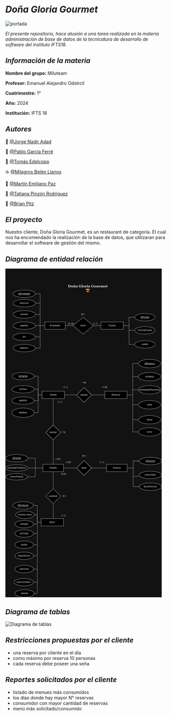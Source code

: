 # *Doña Gloria Gourmet*
![portada](Imágenes/cena.jpeg)

*El presente repositorio, hace alusión a una tarea realizada en la materia administración de base de datos de la tecnicatura de desarrollo de software del instituto IFTS18.*







## *Información de la materia*
**Nombre del grupo:** Miluteam

**Profesor:** Emanuel Alejandro Odstrcil

**Cuatrimestre:** 1°

**Año:** 2024

**Institución:** IFTS 18 






## *Autores*

:wine_glass: [@Jorge Nadir Adad](https://github.com/nadiradad)

:spaghetti: [@Pablo García Ferré](https://github.com/Pgarfer08)

:fork_and_knife: [@Tomás Edelcopp](https://github.com/tedelcopp)

:coffee: [@Milagros Belén Llanos](https://github.com/moonstone3798)

:pancakes: [@Martín Emiliano Paz](https://github.com/Martho1587)

:poultry_leg: [@Tatiana Pinzón Rodríguez](https://github.com/TatianaPinzonR)

:meat_on_bone: [@Brian Pitz](https://github.com/ElYabran)






## *El proyecto*
Nuestro cliente, Doña Gloria Gourmet, es un restaurant de categoría. El cual nos ha encomendado la realización de la base de datos, que utilizaran para desarrollar el software de gestión del mismo. 






## *Diagrama de entidad relación*

![DER](Imágenes/DER.png)





## *Diagrama de tablas*

![Diagrama de tablas](Imágenes/diagrama_de_tablas.png)






## *Restricciones propuestas por el cliente*
* una reserva por cliente en el día 
* como máximo por reserva 10 personas
* cada reserva debe poseer una seña





## *Reportes solicitados por el cliente*
* listado de menues más consumidos
* los días donde hay mayor N° reservas
* consumidor con mayor cantidad de reservas
* menú más solicitado/consumido

